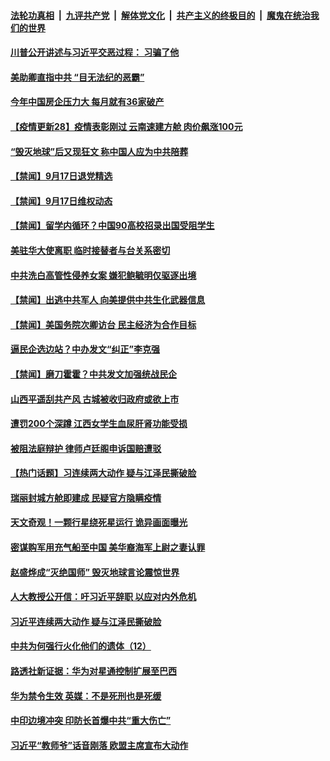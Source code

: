 

####  [法轮功真相](../../../../basic/blob/master/README.md?t=09181131) &nbsp;|&nbsp; [九评共产党](../../../../9ping.md/blob/master/README.md?t=09181131) &nbsp;|&nbsp; [解体党文化](../../../../jtdwh.md/blob/master/README.md?t=09181131)  &nbsp;|&nbsp; [共产主义的终极目的](../../../../gczydzjmd.md/blob/master/README.md?t=09181131) &nbsp;|&nbsp; [魔鬼在统治我们的世界](../../../../mgztzwmdsj.md/blob/master/README.md?t=09181131) 

#### [川普公开讲述与习近平交恶过程： 习骗了他](../pages/prog204/a102943445.md?t=09181131) 

#### [美助卿直指中共 “目无法纪的恶霸”](../pages/prog204/a102943416.md?t=09181131) 

#### [今年中国房企压力大 每月就有36家破产](../pages/prog204/a102942694.md?t=09181131) 


#### [【疫情更新28】疫情表彰刚过 云南速建方舱 肉价飙涨100元](../pages/prog204/a102931621.md?t=09181131) 

#### [“毁灭地球”后又现狂文 称中国人应为中共陪葬](../pages/prog204/a102943309.md?t=09181131) 

#### [【禁闻】9月17日退党精选](../pages/prog204/a102943359.md?t=09181131) 

#### [【禁闻】9月17日维权动态](../pages/prog204/a102943344.md?t=09181131) 

#### [【禁闻】留学内循环？中国90高校招录出国受阻学生](../pages/prog204/a102943354.md?t=09181131) 

#### [美驻华大使离职 临时接替者与台关系密切](../pages/prog204/a102943279.md?t=09181131) 

#### [中共洗白高管性侵养女案 嫌犯鲍毓明仅驱逐出境](../pages/prog204/a102943260.md?t=09181131) 

#### [【禁闻】出逃中共军人 向美提供中共生化武器信息](../pages/prog204/a102943273.md?t=09181131) 

#### [【禁闻】美国务院次卿访台 民主经济为合作目标](../pages/prog204/a102943275.md?t=09181131) 

#### [逼民企选边站？中办发文“纠正”李克强](../pages/prog204/a102943197.md?t=09181131) 

#### [【禁闻】磨刀霍霍？中共发文加强统战民企](../pages/prog204/a102943193.md?t=09181131) 

#### [山西平遥刮共产风 古城被收归政府或欲上市](../pages/prog204/a102943155.md?t=09181131) 

#### [遭罚200个深蹲 江西女学生血尿肝肾功能受损](../pages/prog204/a102942899.md?t=09181131) 

#### [被阻法庭辩护 律师卢廷阁申诉国赔遭驳](../pages/prog204/a102942911.md?t=09181131) 

#### [【热门话题】习连续两大动作 疑与江泽民撕破脸](../pages/prog204/a102942866.md?t=09181131) 

#### [瑞丽封城方舱即建成 民疑官方隐瞒疫情](../pages/prog204/a102942859.md?t=09181131) 

#### [天文奇观！一颗行星绕死星运行 诡异画面曝光](../pages/prog204/a102942808.md?t=09181131) 

#### [密谋购军用充气船至中国 美华裔海军上尉之妻认罪](../pages/prog204/a102942675.md?t=09181131) 

#### [赵盛烨成“灭绝国师” 毁灭地球言论震惊世界](../pages/prog204/a102942766.md?t=09181131) 

#### [人大教授公开信：吁习近平辞职 以应对内外危机](../pages/prog204/a102942739.md?t=09181131) 

#### [习近平连续两大动作 疑与江泽民撕破脸](../pages/prog204/a102942697.md?t=09181131) 

#### [中共为何强行火化他们的遗体（12）](../pages/prog204/a102942736.md?t=09181131) 

#### [路透社新证据：华为对星通控制扩展至巴西](../pages/prog204/a102942691.md?t=09181131) 

#### [华为禁令生效 英媒：不是死刑也是死缓](../pages/prog204/a102942677.md?t=09181131) 

#### [中印边境冲突 印防长首爆中共“重大伤亡”](../pages/prog204/a102942634.md?t=09181131) 

#### [习近平“教师爷”话音刚落 欧盟主席宣布大动作](../pages/prog204/a102942629.md?t=09181131) 

